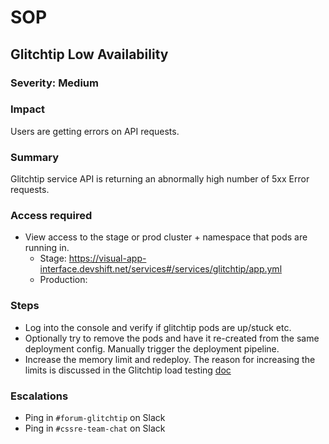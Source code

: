 # SOP

## Glitchtip Low Availability

### Severity: Medium

### Impact
Users are getting errors on API requests.

### Summary
Glitchtip service API is returning an abnormally high number of 5xx Error requests.

### Access required
- View access to the stage or prod cluster + namespace that pods are running in.
    - Stage: https://visual-app-interface.devshift.net/services#/services/glitchtip/app.yml
    - Production: 

### Steps
- Log into the console and verify if glitchtip pods are up/stuck etc.
- Optionally try to remove the pods and have it re-created from the same deployment config. Manually trigger the deployment pipeline.
- Increase the memory limit and redeploy. The reason for increasing the limits is discussed in the Glitchtip load testing [doc](./load-testing.md)
  

### Escalations
- Ping in `#forum-glitchtip` on Slack
- Ping in `#cssre-team-chat` on Slack

